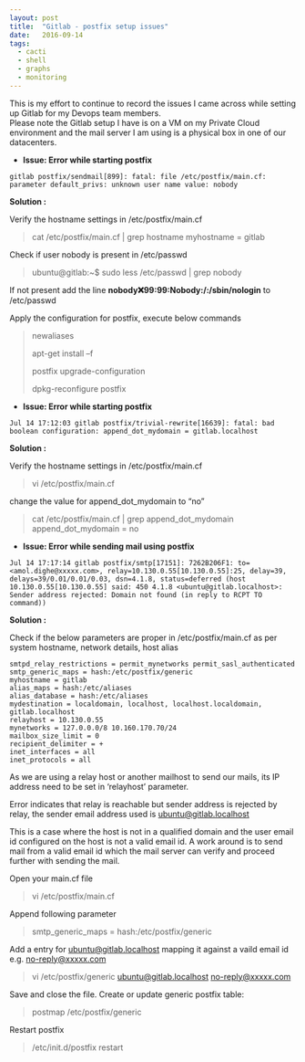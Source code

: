 ```yaml
---
layout: post
title:  "Gitlab - postfix setup issues"
date:   2016-09-14
tags:
  - cacti
  - shell
  - graphs
  - monitoring
---
```


This is my effort to continue to record the issues I came across while setting up Gitlab for my Devops team members.  
Please note the Gitlab setup I have is on a VM on my Private Cloud environment and the mail server I am using is a physical box in one of our datacenters. 


* **Issue: Error while starting postfix**
```
gitlab postfix/sendmail[899]: fatal: file /etc/postfix/main.cf: parameter default_privs: unknown user name value: nobody

```
 
**Solution :**

Verify the hostname settings in /etc/postfix/main.cf

> cat /etc/postfix/main.cf | grep hostname
> myhostname = gitlab

 
Check if user nobody is present in /etc/passwd

> ubuntu@gitlab:~$ sudo less /etc/passwd | grep nobody

If not present add the line **nobody:x:99:99:Nobody:/:/sbin/nologin** to /etc/passwd


Apply the configuration for postfix, execute below commands 

> newaliases
>
> apt-get install –f
>
> postfix upgrade-configuration
>
> dpkg-reconfigure postfix

 
* **Issue: Error while starting postfix**

```
Jul 14 17:12:03 gitlab postfix/trivial-rewrite[16639]: fatal: bad boolean configuration: append_dot_mydomain = gitlab.localhost

```

**Solution :**
 
Verify the hostname settings in /etc/postfix/main.cf

> vi /etc/postfix/main.cf

change the value for append_dot_mydomain to “no”

> cat /etc/postfix/main.cf | grep append_dot_mydomain
append_dot_mydomain = no


* **Issue: Error while sending mail using postfix**

```
Jul 14 17:17:14 gitlab postfix/smtp[17151]: 7262B206F1: to=<amol.dighe@xxxxx.com>, relay=10.130.0.55[10.130.0.55]:25, delay=39, delays=39/0.01/0.01/0.03, dsn=4.1.8, status=deferred (host 10.130.0.55[10.130.0.55] said: 450 4.1.8 <ubuntu@gitlab.localhost>: Sender address rejected: Domain not found (in reply to RCPT TO command))

```

**Solution :**

Check if the below parameters are proper in /etc/postfix/main.cf as per system hostname, network details, host alias

```
smtpd_relay_restrictions = permit_mynetworks permit_sasl_authenticated
smtp_generic_maps = hash:/etc/postfix/generic
myhostname = gitlab
alias_maps = hash:/etc/aliases
alias_database = hash:/etc/aliases
mydestination = localdomain, localhost, localhost.localdomain, gitlab.localhost
relayhost = 10.130.0.55
mynetworks = 127.0.0.0/8 10.160.170.70/24
mailbox_size_limit = 0
recipient_delimiter = +
inet_interfaces = all
inet_protocols = all

```
 
As we are using a relay host or another mailhost to send our mails, its IP address need to be set in ‘relayhost’ parameter.

Error indicates that relay is reachable but sender address is rejected by relay, the sender email address used is ubuntu@gitlab.localhost

This is a case where the host is not in a qualified domain and the user email id configured on the host is not a valid email id. A work around is to send mail from a valid email id which the mail server can verify and proceed further with sending the mail.

Open your main.cf file

> vi /etc/postfix/main.cf

Append following parameter

>smtp_generic_maps = hash:/etc/postfix/generic

Add a entry for ubuntu@gitlab.localhost mapping it against a vaild email id e.g. no-reply@xxxxx.com

> vi /etc/postfix/generic
> ubuntu@gitlab.localhost  no-reply@xxxxx.com

Save and close the file. Create or update generic postfix table:

> postmap /etc/postfix/generic

Restart postfix

> /etc/init.d/postfix restart

